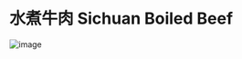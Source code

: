 # 水煮牛肉 Sichuan Boiled Beef

![image](https://user-images.githubusercontent.com/50277379/137981550-f31e289c-8707-4d77-be5b-5a7a6f39b0c6.png)
